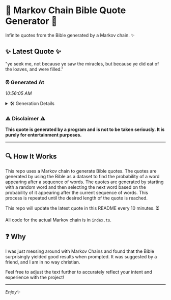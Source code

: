 # 📖 Markov Chain Bible Quote Generator 📖

Infinite quotes from the Bible generated by a Markov chain. ✨

## ✨ Latest Quote ✨
"ye seek me, not because ye saw the miracles, but because ye did eat of the loaves, and were filled."

### ⏰ Generated At
*10:56:05 AM*

<details>
    <summary>🛠️ Generation Details</summary>
    <p>
        <strong>🌱 Seed:</strong> ye<br>
        <strong>🔄 Iterations:</strong> 19<br>
        <strong>📜 Context History:</strong><br>[ ye ]: seek<br>[ ye, seek ]: me,<br>[ ye, seek, me, ]: not<br>[ ye, seek, me,, not ]: because<br>[ ye, seek, me,, not, because ]: ye<br>[ ye, seek, me,, not, because, ye ]: saw<br>[ seek, me,, not, because, ye, saw ]: the<br>[ me,, not, because, ye, saw, the ]: miracles,<br>[ not, because, ye, saw, the, miracles, ]: but<br>[ because, ye, saw, the, miracles,, but ]: because<br>[ ye, saw, the, miracles,, but, because ]: ye<br>[ saw, the, miracles,, but, because, ye ]: did<br>[ the, miracles,, but, because, ye, did ]: eat<br>[ miracles,, but, because, ye, did, eat ]: of<br>[ but, because, ye, did, eat, of ]: the<br>[ because, ye, did, eat, of, the ]: loaves,<br>[ ye, did, eat, of, the, loaves, ]: and<br>[ did, eat, of, the, loaves,, and ]: were<br>[ eat, of, the, loaves,, and, were ]: filled.<br>
    </p>
</details>

### ⚠️ Disclaimer ⚠️
**This quote is generated by a program and is not to be taken seriously. It is purely for entertainment purposes.**

---

## 🔍 How It Works

This repo uses a Markov chain to generate Bible quotes. The quotes are generated by using the Bible as a dataset to find the probability of a word appearing after a sequence of words. The quotes are generated by starting with a random word and then selecting the next word based on the probability of it appearing after the current sequence of words. This process is repeated until the desired length of the quote is reached.

This repo will update the latest quote in this README every 10 minutes. ⏳

All code for the actual Markov chain is in `index.ts`.

## ❓ Why

I was just messing around with Markov Chains and found that the Bible surprisingly yielded good results when prompted. 
It was suggested by a friend, and I am in no way christian.

Feel free to adjust the text further to accurately reflect your intent and experience with the project!

---

*Enjoy*✨
